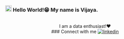###  <img src="https://raw.githubusercontent.com/MartinHeinz/MartinHeinz/master/wave.gif" style="height: 20px; width:20px" > Hello World!😁 My name is Vijaya.
<br>
<div align="center"> I am a data enthusiast!❤️ </div>

 
<div align="center">
### Connect with me 
<a href="https://www.linkedin.com/in/vijayalaxmi-wakode/" target="_blank">
<img src=https://img.shields.io/badge/linkedin-%231E77B5.svg?&style=for-the-badge&logo=linkedin&logoColor=white alt=linkedin style="margin-bottom: 5px;" />
</a>
 
</div>  
